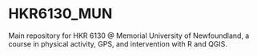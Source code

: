 # HKR6130_MUN
Main repository for HKR 6130 @ Memorial University of Newfoundland, a course in physical activity, GPS, and intervention with R and QGIS.
